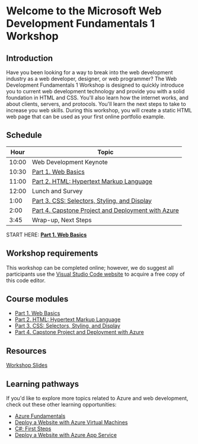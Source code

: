 # Welcome to the Microsoft Web Development Fundamentals 1 Workshop

## Introduction

Have you been looking for a way to break into the web development industry as a web developer, designer, or web programmer? The Web Development Fundamentals 1 Workshop is designed to quickly introduce you to current web development technology and provide you with a solid foundation in HTML and CSS. You'll also learn how the internet works, and about clients, servers, and protocols. You'll learn the next steps to take to increase you web skills. During this workshop, you will create a static HTML web page that can be used as your first online portfolio example.

## Schedule

|Hour|Topic
|---|---|
|10:00 |Web Development Keynote
|10:30 |[Part 1. Web Basics](1_Web_Basics)
|11:00 |[Part 2. HTML: Hypertext Markup Language](2_HTML)
|12:00 |Lunch and Survey
|1:00 |[Part 3. CSS: Selectors, Styling, and Display](3_CSS_CSS3)
|2:00 |[Part 4. Capstone Project and Deployment with Azure](4_Capstone_Deployment)
|3:45 |Wrap-up, Next Steps

START HERE: [**Part 1. Web Basics**](1_Web_Basics)

## Workshop requirements

This workshop can be completed online; however, we do suggest all participants use the [Visual Studio Code website](https://code.visualstudio.com/) to acquire a free copy of this code editor.

## Course modules

- [Part 1. Web Basics](1_Web_Basics)
- [Part 2. HTML: Hypertext Markup Language](2_HTML)
- [Part 3. CSS: Selectors, Styling, and Display](3_CSS_CSS3)
- [Part 4. Capstone Project and Deployment with Azure](4_Capstone_Deployment)

## Resources
[Workshop Slides](https://slidedecks.blob.core.windows.net/reactorslides/Web_Dev_1.pptx)

## Learning pathways

If you'd like to explore more topics related to Azure and web development, check out these other learning opportunities:

- [Azure Fundamentals](https://docs.microsoft.com/en-us/learn/paths/azure-fundamentals/)
- [Deploy a Website with Azure Virtual Machines](https://docs.microsoft.com/en-us/learn/paths/deploy-a-website-with-azure-virtual-machines/)
- [C#: First Steps](https://docs.microsoft.com/en-us/learn/paths/csharp-first-steps/)
- [Deploy a Website with Azure App Service](https://docs.microsoft.com/en-us/learn/paths/deploy-a-website-with-azure-app-service/)
